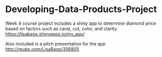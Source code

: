 # Developing-Data-Products-Project
Week 4 course project includes a shiny app to determine diamond price based on factors such as carat, cut, color, and clarity.  
 https://lisabags.shinyapps.io/my_app/

Also included is a pitch presentation for the app
 http://rpubs.com/LisaBags/356805
